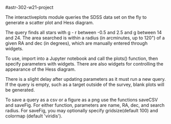 #astr-302-w21-project

The interactiveplots module queries the SDSS data set on the fly to generate a scatter plot and Hess diagram.

The query finds all stars with g - r between -0.5 and 2.5 and g between 14 and 24. The area searched is within a 
radius (in arcminutes, up to 120") of a given RA and dec (in degrees), which are manually entered through widgets.

To use, import into a Jupyter notebook and call the plots() function, then specify parameters with widgets. 
There are also widgets for controlling the appearance of the Hess diagram.

There is a slight delay after updating parameters as it must run a new query. 
If the query is empty, such as a target outside of the survey, blank plots will be generated.

To save a query as a csv or a figure as a png use the functions saveCSV and saveFig. For either function,
parameters are name, RA, dec, and search radius. For saveFig, you may optionally specify gridsize(default 100) and colormap (default 'viridis').
